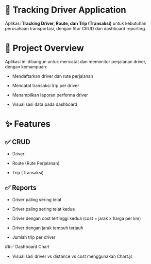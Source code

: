 # 🚀 Tracking Driver Application

Aplikasi **Tracking Driver, Route, dan Trip (Transaksi)** untuk kebutuhan perusahaan transportasi, dengan fitur CRUD dan dashboard reporting.

# 🔷 Project Overview

Aplikasi ini dibangun untuk mencatat dan memonitor perjalanan driver, dengan kemampuan:

- Mendaftarkan driver dan rute perjalanan

- Mencatat transaksi trip per driver

- Menampilkan laporan performa driver

- Visualisasi data pada dashboard

# ✨ Features

## ✅ CRUD
- Driver

- Route (Rute Perjalanan)

- Trip (Transaksi)

## ✅ Reports
- Driver paling sering telat

- Driver paling sering telat kedua

- Driver dengan cost tertinggi kedua (cost = jarak x harga per km)

- Driver dengan jarak tempuh terjauh

- Jumlah trip per driver

##✅ Dashboard Chart
- Visualisasi driver vs distance vs cost menggunakan Chart.js